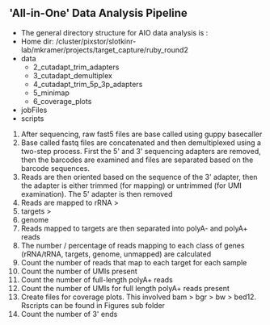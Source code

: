 ## 'All-in-One' Data Analysis Pipeline
* The general directory structure for AIO data analysis is : 
* Home dir: /cluster/pixstor/slotkinr-lab/mkramer/projects/target_capture/ruby_round2
* data
  - 2_cutadapt_trim_adapters
  - 3_cutadapt_demultiplex
  - 4_cutadapt_trim_5p_3p_adapters
  - 5_minimap
  - 6_coverage_plots
* jobFiles
* scripts

  
1. After sequencing, raw fast5 files are base called using guppy basecaller
2. Base called fastq files are concatenated and then demultiplexed using a two-step process. First the 5' and 3' sequencing adapters are removed, then the barcodes are examined and files are separated based on the barcode sequences.
3. Reads are then oriented based on the sequence of the 3' adapter, then the adapter is either trimmed (for mapping) or untrimmed (for UMI examination). The 5' adapter is then removed
4. Reads are mapped to rRNA >
5. targets >
6. genome
7. Reads mapped to targets are then separated into polyA- and polyA+ reads
8. The number / percentage of reads mapping to each class of genes (rRNA/tRNA, targets, genome, unmapped) are calculated
9. Count the number of reads that map to each target for each sample 
10. Count the number of UMIs present
11. Count the number of full-length polyA+ reads
12. Count the number of UMIs for full length polyA+ reads present
13. Create files for coverage plots. This involved bam > bgr > bw > bed12. Rscripts can be found in Figures sub folder
14. Count the number of 3' ends
